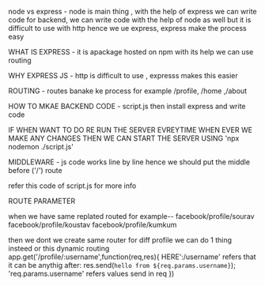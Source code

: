 node vs express - node is main thing , with the help of express we can write code for backend, we can write code with the help of node as well but it is difficult to use with http hence we ue express, express make the  process easy

WHAT IS EXPRESS - it is apackage hosted on npm with its help we can use routing

WHY EXPRESS JS - http is  difficult to use , expresss makes this easier

ROUTING - routes banake ke process for example /profile, /home ,/about

HOW TO MKAE BACKEND CODE - script.js then install express and write code 

IF WHEN WANT TO DO RE RUN THE SERVER EVREYTIME WHEN EVER WE MAKE ANY CHANGES THEN WE CAN START THE SERVER USING 'npx nodemon ./script.js'

MIDDLEWARE - js code works line by line hence we should put the middle before ('/') route 

refer this code of script.js for more info 

ROUTE PARAMETER 

when we have same replated routed for example--
facebook/profile/sourav
facebook/profile/koustav
facebook/profile/kumkum

then we dont we create same router for diff profile we can do 1 thing insteed or this dynamic routing
 app.get('/profile/:username',function(req,res){
    HERE':/username' refers that it can be anythig after: 
    res.send(`hello from ${req.params.username}`);
    'req.params.username' refers values send in req 
})



